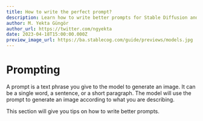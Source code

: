 ```yaml
---
title: How to write the perfect prompt?
description: Learn how to write better prompts for Stable Diffusion and Kandinsky on Stablecog.
author: M. Yekta Güngör
author_url: https://twitter.com/ngyekta
date: 2023-04-18T15:00:00.000Z
preview_image_url: https://ba.stablecog.com/guide/previews/models.jpg
---
```


# Prompting

A prompt is a text phrase you give to the model to generate an image. It can be a single word, a sentence, or a short paragraph. The model will use the prompt to generate an image according to what you are describing.

This section will give you tips on how to write better prompts.
